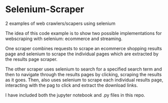 # Selenium-Scraper
2 examples of web crawlers/scapers using selenium

The idea of this code example is to show two possible implementations for webscraping with selenium: ecommerce and streaming.  

One scraper combines requests to scrape an ecommerce shopping results page and selenium to scrape the individual pages which are extracted by the results page scraper. 

The other scraper uses selenium to search for a specified search term and then to navigate through the results pages by clicking, scraping the results as it goes. Then, also uses selenium to scrape each individual results page, interacting with the pag to click and extract the download links. 

I have included both the jupyter notebook and .py files in this repo.
